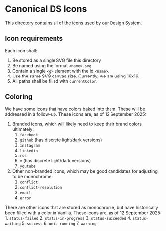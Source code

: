 # Canonical DS Icons

This directory contains all of the icons used by our Design System.

## Icon requirements

Each icon shall:
1. Be stored as a single SVG file this directory
2. Be named using the format `<name>.svg`
3. Contain a single `<g>` element with the id `<name>`.
4. Use the same SVG canvas size. Currently, we are using 16x16.
5. All paths shall be filled with `currentColor`.

## Coloring

We have some icons that have colors baked into them. These will be addressed in a follow-up. These icons are, as of 12 September 2025:
1. Branded icons, which will likely need to keep their brand colors ultimately:
    1. `facebook`
    2. `github` (has discrete light/dark versions)
    3. `instagram`
    4. `linkedin`
    5. `rss`
    6. `x` (has discrete light/dark versions)
    7. `youtube`
2. Other non-branded icons, which may be good candidates for adjusting to be monochrome:
    1. `conflict`
    2. `conflict-resolution`
    3. `email`
    4. `error`

There are other icons that are stored as monochrome, but have historically been filled with a color in Vanilla. These icons are, as of 12 September 2025:
    1. `status-failed`
    2. `status-in-progress`
    3. `status-succeeded`
    4. `status-waiting`
    5. `success`
    6. `unit-running`
    7. `warning`




